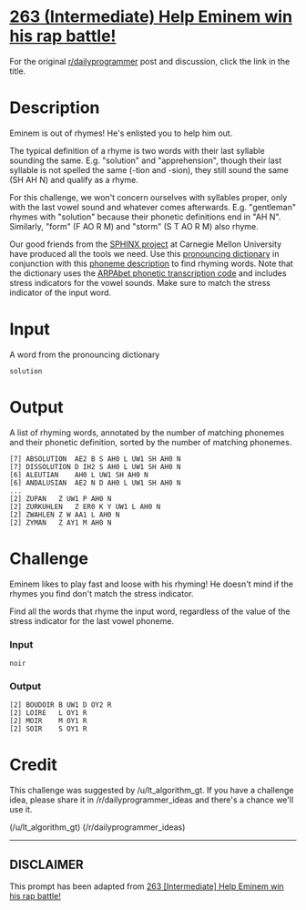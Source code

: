 # [263 (Intermediate) Help Eminem win his rap battle!](https://www.reddit.com/r/dailyprogrammer/comments/4fnz37/20160420_challenge_263_intermediate_help_eminem/)

For the original [r/dailyprogrammer](https://www.reddit.com/r/dailyprogrammer/) post and discussion, click the link in the title.

# Description
Eminem is out of rhymes! He's enlisted you to help him out.

The typical definition of a rhyme is two words with their last syllable sounding the same.
E.g. "solution" and "apprehension", though their last syllable is not spelled the same (-tion and -sion), they still sound the same (SH AH N) and qualify as a rhyme.

For this challenge, we won't concern ourselves with syllables proper, only with the last vowel sound and whatever comes afterwards.
E.g. "gentleman" rhymes with "solution" because their phonetic definitions end in "AH N". Similarly, "form" (F AO R M) and "storm" (S T AO R M) also rhyme.

Our good friends from the [SPHINX project](http://cmusphinx.sourceforge.net/) at Carnegie Mellon University have produced all the tools we need.
Use this [pronouncing dictionary](http://svn.code.sf.net/p/cmusphinx/code/trunk/cmudict/cmudict-0.7b) in conjunction
with this [phoneme description](http://svn.code.sf.net/p/cmusphinx/code/trunk/cmudict/cmudict-0.7b.phones) to find rhyming words.
Note that the dictionary uses the [ARPAbet phonetic transcription code](https://en.wikipedia.org/wiki/Arpabet) and
includes stress indicators for the vowel sounds. Make sure to match the stress indicator of the input word.

# Input
A word from the pronouncing dictionary


```
solution
```
# Output
A list of rhyming words, annotated by the number of matching phonemes and their phonetic definition,
sorted by the number of matching phonemes.


```
[7] ABSOLUTION  AE2 B S AH0 L UW1 SH AH0 N
[7] DISSOLUTION D IH2 S AH0 L UW1 SH AH0 N
[6] ALEUTIAN    AH0 L UW1 SH AH0 N
[6] ANDALUSIAN  AE2 N D AH0 L UW1 SH AH0 N
...
[2] ZUPAN   Z UW1 P AH0 N
[2] ZURKUHLEN   Z ER0 K Y UW1 L AH0 N
[2] ZWAHLEN Z W AA1 L AH0 N
[2] ZYMAN   Z AY1 M AH0 N
```
# Challenge
Eminem likes to play fast and loose with his rhyming!
He doesn't mind if the rhymes you find don't match the stress indicator.

Find all the words that rhyme the input word, regardless of the value of the stress indicator for the last vowel phoneme.

### Input

```
noir
```
### Output

```
[2] BOUDOIR B UW1 D OY2 R
[2] LOIRE   L OY1 R
[2] MOIR    M OY1 R
[2] SOIR    S OY1 R
```
# Credit
This challenge was suggested by /u/lt_algorithm_gt. If you have a challenge idea, please share it in /r/dailyprogrammer_ideas and there's a chance we'll use it.

(/u/lt_algorithm_gt)
(/r/dailyprogrammer_ideas)

----
## **DISCLAIMER**
This prompt has been adapted from [263 [Intermediate] Help Eminem win his rap battle!](https://www.reddit.com/r/dailyprogrammer/comments/4fnz37/20160420_challenge_263_intermediate_help_eminem/
)
